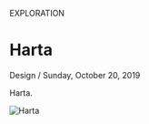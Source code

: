 <p class="type">EXPLORATION</p>

# Harta

<p class="meta">Design  /  Sunday, October 20, 2019</p>

Harta.

![Harta](https://farooq-agent.web.app/assets/images/works/small/harta.jpg)

